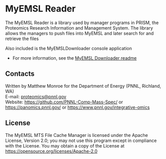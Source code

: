 # MyEMSL Reader

The MyEMSL Reader is a library used by manager programs in PRISM, the Proteomics Research Information and Management System.
The library allows the managers to push files into MyEMSL and later search for and retrieve the files

Also included is the MyEMSLDownloader console application
* For more information, see the [MyEMSL Downloader readme](https://github.com/PNNL-Comp-Mass-Spec/MyEMSL-Reader/tree/master/MyEMSLDownloader)

## Contacts

Written by Matthew Monroe for the Department of Energy (PNNL, Richland, WA) \
E-mail: proteomics@pnnl.gov \
Website: https://github.com/PNNL-Comp-Mass-Spec/ or https://panomics.pnnl.gov/ or https://www.pnnl.gov/integrative-omics

## License

The MyEMSL MTS File Cache Manager is licensed under the Apache License, Version 2.0; 
you may not use this program except in compliance with the License.  You may obtain 
a copy of the License at https://opensource.org/licenses/Apache-2.0
